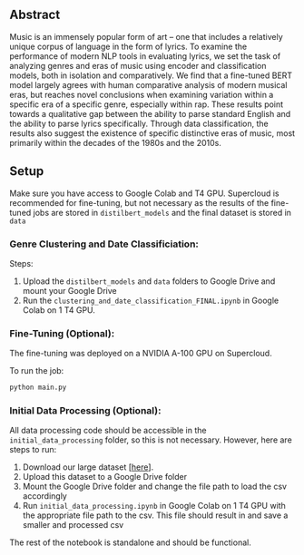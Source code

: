 ## Abstract

Music is an immensely popular form of art – one that includes a relatively unique corpus of
language in the form of lyrics. To examine the performance of modern NLP tools in evaluating lyrics, we set the task of analyzing genres and eras of music using encoder and classification models, both in isolation and comparatively. We find that a fine-tuned BERT model largely agrees with human comparative analysis of modern musical eras, but reaches novel conclusions when examining variation within a specific era of a specific genre, especially within rap. These results point towards a qualitative gap between the ability to parse standard English and the ability to parse lyrics specifically. Through data classification, the results also suggest the existence of specific distinctive eras of music, most primarily within the decades of the 1980s and the 2010s.

## Setup

Make sure you have access to Google Colab and T4 GPU. Supercloud is recommended for fine-tuning, but not necessary as the results of the fine-tuned jobs are stored in `distilbert_models` and the final dataset is stored in `data`


### Genre Clustering and Date Classificiation:

Steps:
1. Upload the `distilbert_models` and `data` folders to Google Drive and mount your Google Drive
2. Run the `clustering_and_date_classification_FINAL.ipynb` in Google Colab on 1 T4 GPU. 

### Fine-Tuning (Optional):

The fine-tuning was deployed on a NVIDIA A-100 GPU on Supercloud.

To run the job:
```bash
python main.py
``` 
### Initial Data Processing (Optional):

All data processing code should be accessible in the `initial_data_processing` folder, so this is not necessary. However, here are steps to run:

1. Download our large dataset [[here](https://www.kaggle.com/datasets/carlosgdcj/genius-song-lyrics-with-language-information/code)].
2. Upload this dataset to a Google Drive folder
3. Mount the Google Drive folder and change the file path to load the csv accordingly
4. Run `initial_data_processing.ipynb` in Google Colab on 1 T4 GPU with the appropriate file path to the csv. This file should result in and save a smaller and processed csv

The rest of the notebook is standalone and should be functional. 
